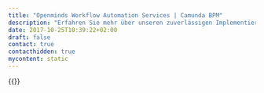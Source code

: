 ```yaml
---
title: "Openminds Workflow Automation Services | Camunda BPM"
description: "Erfahren Sie mehr über unseren zuverlässigen Implementierungspartner Openminds. Camunda ist der Marktführer für Workflow-Automatisierung und Geschäftsprozessmanagement. Holen Sie sich heute Ihre 30-Tage-Testversion."
date: 2017-10-25T10:39:22+02:00
draft: false
contact: true
contacthidden: true
mycontent: static
---
```

{{<partner-single
company="Openminds"
type="si"
website="http://www.openminds.dk"
countrycode="DK"
city="Aarhus"
description="<p>Openminds is a modern software development company. Our consultants are experienced and professional.</p><p>We have the experience and knowledge to advise our customers on IT and create software to support and expand our customers&rsquo; critical business. Intuitive apps on mobile devices, modern responsive web sites, rock solid integration software to connect businesses. Software that is scalable, safe and secure.</p><p>Camunda is a perfect match with our core expertise within a BPM and Integration Universe.&nbsp;</p>"
siregion="emea"
level="basic"
logo="//images.ctfassets.net/vpidbgnakfvf/3vjr40uTK0sQgkA42yAKyK/0a5315f2eb475d3edd00ef50ddae78c7/Openminds.png">}}